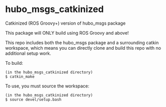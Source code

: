 hubo_msgs_catkinized
====================

Catkinized (ROS Groovy+) version of hubo_msgs package

This package will ONLY build using ROS Groovy and above!

This repo includes both the hubo_msgs package and a surrounding catkin workspace, which means you can directly clone and build this repo with no additional setup work.

To build:

```
(in the hubo_msgs_catkinized directory)
$ catkin_make
```

To use, you must source the workspace:

```
(in the hubo_msgs_catkinized directory)
$ source devel/setup.bash
```
